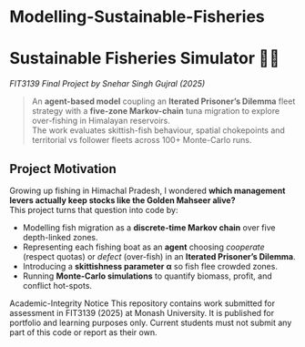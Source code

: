 # Modelling-Sustainable-Fisheries

# Sustainable Fisheries Simulator 🌊🎣  
*FIT3139 Final Project by Snehar Singh Gujral (2025)*

> An **agent-based model** coupling an **Iterated Prisoner’s Dilemma** fleet strategy with a **five-zone Markov-chain** tuna migration to explore over-fishing in Himalayan reservoirs.  
> The work evaluates skittish-fish behaviour, spatial chokepoints and territorial vs follower fleets across 100+ Monte-Carlo runs.

## Project Motivation
Growing up fishing in Himachal Pradesh, I wondered **which management levers actually keep stocks like the Golden Mahseer alive?**  
This project turns that question into code by:

* Modelling fish migration as a **discrete-time Markov chain** over five depth-linked zones.  
* Representing each fishing boat as an **agent** choosing *cooperate* (respect quotas) or *defect* (over-fish) in an **Iterated Prisoner’s Dilemma**.  
* Introducing a **skittishness parameter α** so fish flee crowded zones.  
* Running **Monte-Carlo simulations** to quantify biomass, profit, and conflict hot-spots.

Academic-Integrity Notice
This repository contains work submitted for assessment in FIT3139 (2025) at Monash University.
It is published for portfolio and learning purposes only.
Current students must not submit any part of this code or report as their own.
